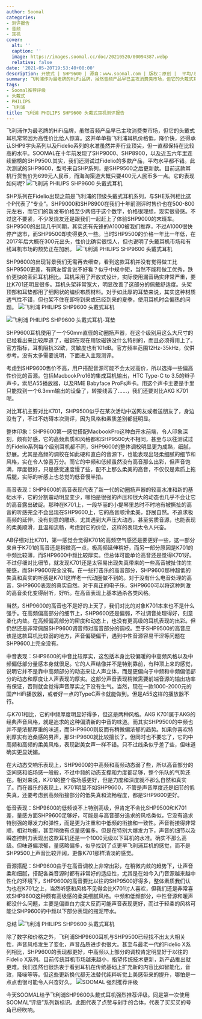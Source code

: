 ```yaml
---
author: Soomal
categories:
- 测评报告
- 音频
- 耳机
cover:
  alt: ''
  caption: ''
  image: https://images.soomal.cc/doc/20210520/00094387.webp
  relative: false
date: '2021-05-20T19:53:40+08:00'
description: 开放式 | SHP9600 | 源自：www.soomal.com | 版权：原创 |  平均/总评分：09.49/579
summary: 飞利浦作为最老牌的HiFi品牌，虽然音频产品早已主攻消费类市场，但它的头戴式耳机常常因为高性价比给人惊喜。这并单单指飞利浦耳机价格低，降价快，素质其实一直在线。此次测试的SHP9600，型号来自SHP系列，但与SHP9500有多大关系就不好说了……
tags:
- Soomal推荐评级
- 头戴式
- PHILIPS
- 飞利浦
title: 飞利浦 PHILIPS SHP9600 头戴式耳机测评报告
---
```


飞利浦作为最老牌的HiFi品牌，虽然音频产品早已主攻消费类市场，但它的头戴式耳机常常因为高性价比给人惊喜。这并单单指飞利浦耳机价格低，降价快，还得承认SHP9字头系列以及Fidelio系列的水准虽然并非行业顶尖，但一直都保持在比较高的水平。SOOMAL在十年前发现了SHP9000、SHP8900，以及近五六年里连续霸榜的SHP9500.其实，我们还测试过Fidelio的多款产品，平均水平都不错。此次测试的SHP9600，型号来自SHP系列，是SHP9500之后更新款。目前这款耳机行货售价为699元人民币，而海淘渠道大概只要400元人民币多一点。它的表现如何呢?
![飞利浦 PHILIPS SHP9600 头戴式耳机](https://images.soomal.cc/doc/20210511/00094175.webp)




SHP系列在Fidelio出现之前是飞利浦的顶级头戴式耳机系列，与SHE系列相比这个P代表了“专业”。SHP9000和SHP8900在我们十年前测评时售价也在500-800元左右，而它们的新发布价格至少两倍于这个数字，价格很理想，现实很骨感。不过这不要紧，不少发烧友还是跟我们一起赶上了体验SHP9000的末班车。SHP9500的出现几乎同期，其实还有先锋的A1000被我们推荐，不过A1000很快停产退市，而SHP9500却卖得更久一些。当时SHP9500的价格一年比一年低，在2017年后大概在300元出头，性价比确实很惊人，但也说明了头戴耳机市场和有线耳机市场的颓势正在加剧。
![飞利浦 PHILIPS SHP9600 头戴式耳机](https://images.soomal.cc/doc/20210511/00094178.webp)




SHP9600的出现背景我们无需再去细查，看到这款耳机并没有觉得做工比SHP9500更差，有网友留言说不好看？似乎中规中矩，当然不能和做工优秀，跌价更快的索尼耳机相比。耳机采用了开放式设计，实际使用漏音确实非常严重，要比K701还明显很多。耳机头架非常宽大，明显改善了这部分的佩戴舒适度。头架顶部和耳垫都用了细网状的编织布质材料。对于如此厚的耳垫来说，其实这种材质透气性不错，但也架不住在即将到来或已经到来的夏季，使用耳机时会偏热的问题。
![飞利浦 PHILIPS SHP9600 头戴式耳机](https://images.soomal.cc/doc/20210511/00094179_01.webp)




![飞利浦 PHILIPS SHP9600 头戴式耳机-耳垫](https://images.soomal.cc/doc/20210511/00094182_01.webp)




SHP9600耳机使用了一个50mm直径的动圈扬声器，在这个级别用这么大尺寸的已经看出来比较厚道了，磁钢在现在用钕磁铁没什么特别的，而且必须得用上了。官方指标，耳机阻抗32欧，灵敏度也有101dB。官方频率范围12Hz-35kHz，仅供参考。没有太多需要说明，下面进入主观测评。

考虑到SHP9600售价不高，用户搭配音源可能不会太过高价，所以选择一些偏高性价比的音源。包括MacbookPro16的集成耳机输出，HTC Type-C to 3.5的辫子声卡，索尼A55播放器，以及RME Babyface ProFs声卡。用这个声卡主要是手里只能找到一个6.3mm输出的设备了，转接线丢了……，我们还要对比AKG K701呢。

对比耳机主要对比K701，SHP9500似乎在某次活动中送网友或者送朋友了，身边没有了，不过不妨碍本次测评，因为风格和素质差别都挺明显。

整体印象：SHP9600第一感觉搭配MacbookPro这种白开水前端，令人印象深刻，颇有好感，它的高频素质和风格都和SHP9500大不相同，甚至与以往测试过的Fidelio系列每个级别耳机都不同，SHP9600的整体调校明显更为成熟，细腻，舒展。尤其是高频的调校在如此硬和直白的音源下，也能表现出轻柔细腻的细节和风格，实在令人惊喜万分。而它的中频和低频虽然没有高音那么出彩，但声音饱满，厚度很好，只是感觉速度慢了些，配不上那么柔美的高音，不仅仅是素质上拖后腿，实际的听感上也总觉的低音慢半拍。

高音表现：SHP9600的高音表现代表了新一代的动圈扬声器的较高水准和新的基础水平，它的分割震动明显变少，哪怕是很强的声压和很大的动态也几乎不会让它的高音露出破绽。那种在K701上，一段华丽的小提琴里总时不时地有被撕扯的高音的听感完全不会出现在SHP9600上，它的高音顺滑柔美，舒展自然。不追求极高频的延伸，没有刻意的雕琢，尤其遇到大声压大动态，甚至劣质音源，也能表现的柔美顺滑，且温和流畅，考虑到它的价位，这样的表现太令人兴奋。

AB仔细对比K701，第一感觉会觉得K701的高频空气感还是要更好一些，这一部分来自于K701的高音还是稍微亮一点，极高频延伸稍好，而另一部分原因是K701的中频比较薄，而SHP9600中频比较厚实。但总体可能单论高音还是觉得K701好。不过仔细对比细节，就发现K701还是太容易出现失真带来的一些高音被扯住的生硬感，而SHP9600完全没有。在一些打击乐的高音部分，SHP9600那种超低的失真和真实的听感是K701这样老一代动圈做不到的。对于没有什么电音处理的高音，SHP9600表现的真实自然。对于真正的电子乐，SHP9600可以将这种刺激的高音柔化变得耐听，好听。在高音表现上基本通杀各类风格。

当然，SHP9600的高音也不是好的上天了，我们对比的对象K701本来也不是什么强手。在高频偏高部分的细节上，SHP9600还是偏弱，不过调音处理得好，刻意柔化内敛。在高频偏高部分的密度和动态上，也没有更高级的耳机表现的出彩。但仍然还是非常佩服SHP9600调音师对高音部分的调校。至于SHP9500的高音应该是这款耳机比较弱的地方，声音偏硬偏干，遇到中性音源容易干涩等问题在SHP9600上完全没有。

中音表现：SHP9600的中音比较厚实，这包括本身比较偏暖的中高频风格以及中频偏低部分量感本身就很足。它的人声结像并不是特别靠前，有种顶上来的感觉，说明它并不是靠中高频部分的动态来让人声立体，而是更偏向于中频和中频偏低部分的动态和厚度让人声表现的厚实。这部分声音表现稍微需要前端音源的输出功率有保证，否则就会觉得声音厚实之下没有生气。当然，现在一款1000-2000元的国产HiFi播放器，或者好一点的TypeC声卡就能做到。但是A55这样的播放器不行。

与K701相比，它的中频厚度明显好得多，但这是两种风格。AKG K701属于AKG的经典声音风格，就是追求的这种偏清新的中音的味道。而其实SHP9500的中频也并不是浓郁厚重的味道，而SHP9600则反而有稍微偏浓郁的趋势。如果你喜欢特别厚实有沧桑感的男声，那SHP9600就比较擅长了。但同时也不要忘了，它的中高频和高频的柔美风格，表现甜美女声一样不错。只不过线条似乎差了些，但味道确实更显妩媚。

在大动态交响乐表现上，SHP9600的中高频和高频动态弱了些，所以高音部分的空间感和临场感一般般，不过中频的动态支撑和力度都足够，整个乐队的气势还在。相对来说，K701的整个临场感更好，但是力度和深度就不那么自然和真实了。而在器乐的表现上，K701明显不如SHP9600，不管是声音厚度还是细节的低失真，还要考虑到高频衔接部分的低失真和流畅程度，都是SHP9600更好。

低音表现：SHP9600的低频谈不上特别高级，但肯定不会比SHP9500和K701差，量感方面SHP9600足够好，可能是与高音部分追求的风格类似，它没有追求特别强的爆发力和弹性，而是更为注重和中低频的衔接和一致性。声音衔接得非常顺，相对均衡，甚至稍微有点量感偏多。但是在特别大爆发力下，声音的细节以及瞬态控制力表现出这款耳机还是一个1000元级以下耳机的水准。确实不那么高级。但味道偏浓郁，量感略偏多，似乎找到了点更早飞利浦耳机的感觉，而不是SHP9500上声音比较开阔，更像K701那样清淡的感觉。

音源搭配：SHP9600由于在高音调校上非常出彩，在稍微内敛的趋势下，让声音柔和细腻，搭配各类音源时都有非常好的适应性，尤其是在如今入门音源越来越中性化的环境下，SHP9600的高音要比以往的SHP9500好得多，整体素质我们认为也在K701之上，当然听感和风格不见得会比K701讨人喜欢，但我们还是非常喜欢SHP9600这种颇有高级感的柔美细腻风格。中频和低频部分，中性音源和暖声都没什么问题，主要是偏直白力度大反而可能声音表现更好，而过于轻柔的风格可能让SHP9600的中频以下部分表现的拖泥带水。

总结
![飞利浦 PHILIPS SHP9600 头戴式耳机](https://images.soomal.cc/doc/20210511/00094173.webp)




除了数字和价格之外，飞利浦SHP9600耳机与SHP9500已经找不出太大相关性，声音风格发生了变化，声音品质进步也很大。甚至与最老一代的Fidelio X系列相比，SHP9600的表现都更好，中高频以上部分的调校肯定明显好于以往的Fidelio X系列。目前传统耳机市场越来越小，指望传统技术更新，新产品推出就更难。我们虽然也很热衷于看到耳机在传统基础上扩充新的内容比如智能化，音效，降噪等等。但这些更新换代都无法替代纯粹听觉上美感带来的提升，哪怕是一点点也很可能令人兴奋好久。
![SOOMAL 强烈推荐评级](https://images.soomal.cc/doc/20210514/00094239.webp)




今天SOOMAL给予飞利浦SHP9600头戴式耳机强烈推荐评级。同是第一次使用SOOMAL“评级”系列新标识。此图代表了点赞与剁手的合体，代表了买买买的号角已经吹响。
